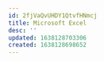 ```yaml
---
id: 2fjVaQvUHDY1QtvfHNmcj
title: Microsoft Excel
desc: ''
updated: 1638128703306
created: 1638128698652
---
```


